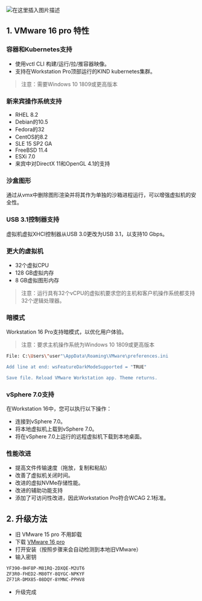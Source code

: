 

![在这里插入图片描述](https://i-blog.csdnimg.cn/blog_migrate/3edb5520a23727eed58664a8d4fc2ef9.png)


## 1. VMware 16 pro 特性
### 容器和Kubernetes支持

 - 使用vctl CLI 构建/运行/拉/推容器映像。
 - 支持在Workstation Pro顶部运行的KIND kubernetes集群。

> 注意：需要Windows 10 1809或更高版本

### 新来宾操作系统支持

 - RHEL 8.2
 - Debian的10.5
 - Fedora的32
 - CentOS的8.2
 - SLE 15 SP2 GA
 - FreeBSD 11.4
 - ESXi 7.0
 - 来宾中对DirectX 11和OpenGL 4.1的支持

### 沙盒图形
通过从vmx中删除图形渲染并将其作为单独的沙箱进程运行，可以增强虚拟机的安全性。

### USB 3.1控制器支持
虚拟机虚拟XHCI控制器从USB 3.0更改为USB 3.1，以支持10 Gbps。

### 更大的虚拟机

 - 32个虚拟CPU
 - 128 GB虚拟内存
 - 8 GB虚拟图形内存

> 注意：运行具有32个vCPU的虚拟机要求您的主机和客户机操作系统都支持32个逻辑处理器。



### 暗模式
Workstation 16 Pro支持暗模式，以优化用户体验。

> 注意：要求主机操作系统为Windows 10 1809或更高版本

```bash
File: C:\Users\"user"\AppData\Roaming\VMware\preferences.ini

Add line at end: wsFeatureDarkModeSupported = "TRUE"

Save file. Reload VMware Workstation app. Theme returns.
```

### vSphere 7.0支持
在Workstation 16中，您可以执行以下操作：

 - 连接到vSphere 7.0。
 - 将本地虚拟机上载到vSphere 7.0。
 - 将在vSphere 7.0上运行的远程虚拟机下载到本地桌面。

### 性能改进

 - 提高文件传输速度（拖放，复制和粘贴）
 - 改善了虚拟机关闭时间。
 - 改进的虚拟NVMe存储性能。
 - 改进的辅助功能支持
 - 添加了可访问性改进，因此Workstation Pro符合WCAG 2.1标准。

## 2. 升级方法

 - 旧 VMware 15 pro 不用卸载
 - 下载 [VMware 16 pro](https://www.vmware.com/hk/products/workstation-pro/workstation-pro-evaluation.html)
 - 打开安装（按照步骤来会自动检测到本地旧VMware）
 - 输入密钥


```bash
YF390-0HF8P-M81RQ-2DXQE-M2UT6
ZF3R0-FHED2-M80TY-8QYGC-NPKYF
ZF71R-DMX85-08DQY-8YMNC-PPHV8
```

 - 升级完成

